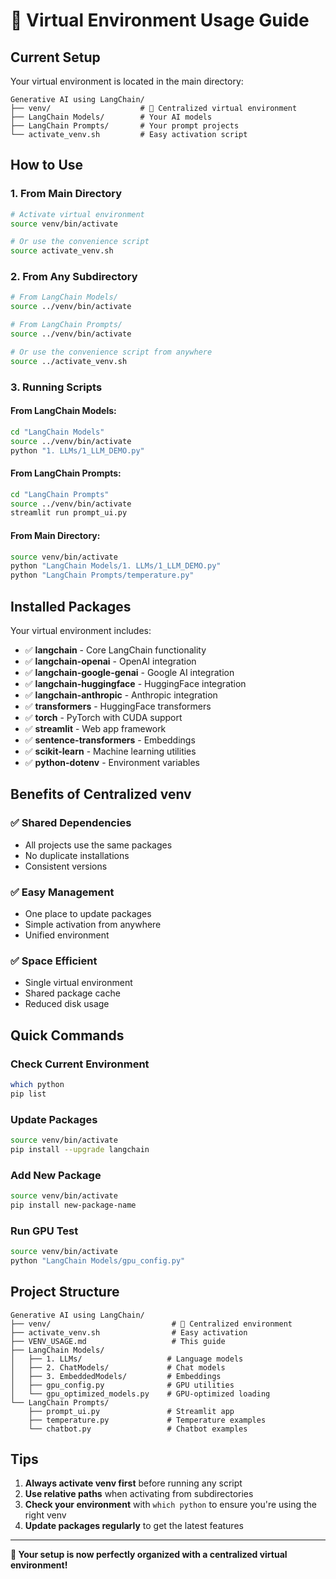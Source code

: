 # 🐍 Virtual Environment Usage Guide

## Current Setup
Your virtual environment is located in the main directory:
```
Generative AI using LangChain/
├── venv/                    # 🎯 Centralized virtual environment
├── LangChain Models/        # Your AI models
├── LangChain Prompts/       # Your prompt projects
└── activate_venv.sh         # Easy activation script
```

## How to Use

### 1. **From Main Directory**
```bash
# Activate virtual environment
source venv/bin/activate

# Or use the convenience script
source activate_venv.sh
```

### 2. **From Any Subdirectory**
```bash
# From LangChain Models/
source ../venv/bin/activate

# From LangChain Prompts/
source ../venv/bin/activate

# Or use the convenience script from anywhere
source ../activate_venv.sh
```

### 3. **Running Scripts**

#### From LangChain Models:
```bash
cd "LangChain Models"
source ../venv/bin/activate
python "1. LLMs/1_LLM_DEMO.py"
```

#### From LangChain Prompts:
```bash
cd "LangChain Prompts"
source ../venv/bin/activate
streamlit run prompt_ui.py
```

#### From Main Directory:
```bash
source venv/bin/activate
python "LangChain Models/1. LLMs/1_LLM_DEMO.py"
python "LangChain Prompts/temperature.py"
```

## Installed Packages

Your virtual environment includes:
- ✅ **langchain** - Core LangChain functionality
- ✅ **langchain-openai** - OpenAI integration
- ✅ **langchain-google-genai** - Google AI integration
- ✅ **langchain-huggingface** - HuggingFace integration
- ✅ **langchain-anthropic** - Anthropic integration
- ✅ **transformers** - HuggingFace transformers
- ✅ **torch** - PyTorch with CUDA support
- ✅ **streamlit** - Web app framework
- ✅ **sentence-transformers** - Embeddings
- ✅ **scikit-learn** - Machine learning utilities
- ✅ **python-dotenv** - Environment variables

## Benefits of Centralized venv

### ✅ **Shared Dependencies**
- All projects use the same packages
- No duplicate installations
- Consistent versions

### ✅ **Easy Management**
- One place to update packages
- Simple activation from anywhere
- Unified environment

### ✅ **Space Efficient**
- Single virtual environment
- Shared package cache
- Reduced disk usage

## Quick Commands

### Check Current Environment
```bash
which python
pip list
```

### Update Packages
```bash
source venv/bin/activate
pip install --upgrade langchain
```

### Add New Package
```bash
source venv/bin/activate
pip install new-package-name
```

### Run GPU Test
```bash
source venv/bin/activate
python "LangChain Models/gpu_config.py"
```

## Project Structure

```
Generative AI using LangChain/
├── venv/                           # 🎯 Centralized environment
├── activate_venv.sh                # Easy activation
├── VENV_USAGE.md                   # This guide
├── LangChain Models/
│   ├── 1. LLMs/                   # Language models
│   ├── 2. ChatModels/             # Chat models
│   ├── 3. EmbeddedModels/         # Embeddings
│   ├── gpu_config.py              # GPU utilities
│   └── gpu_optimized_models.py    # GPU-optimized loading
└── LangChain Prompts/
    ├── prompt_ui.py               # Streamlit app
    ├── temperature.py             # Temperature examples
    └── chatbot.py                 # Chatbot examples
```

## Tips

1. **Always activate venv first** before running any script
2. **Use relative paths** when activating from subdirectories
3. **Check your environment** with `which python` to ensure you're using the right venv
4. **Update packages regularly** to get the latest features

---

**🎉 Your setup is now perfectly organized with a centralized virtual environment!** 